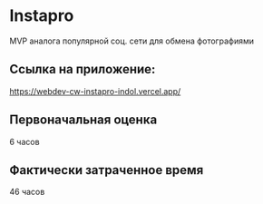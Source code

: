 # Instapro

MVP аналога популярной соц. сети для обмена фотографиями

## Ссылка на приложение:

https://webdev-cw-instapro-indol.vercel.app/

## Первоначальная оценка

6 часов

## Фактически затраченное время

46 часов
